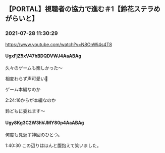 ## 【PORTAL】視聴者の協力で進む＃1【鈴花ステラめがらいと】
### 2021-07-28 11:30:29
https://www.youtube.com/watch?v=N8OnWi4s4T8
#### UgxFjZ5xV47hBDQDVWJ4AaABAg
久々のゲームも楽しかった〜

相変わらず声可愛い🔔

ゲーム本編なのか

2:24:16からが本編なのか

鈴どもに委ねます〜

#### Ugy8Kg3C2W3hVJMY80p4AaABAg
何度も見返す神回のひとつ。

1:40:30 この辺りはほんと腹抱えて笑いました。

